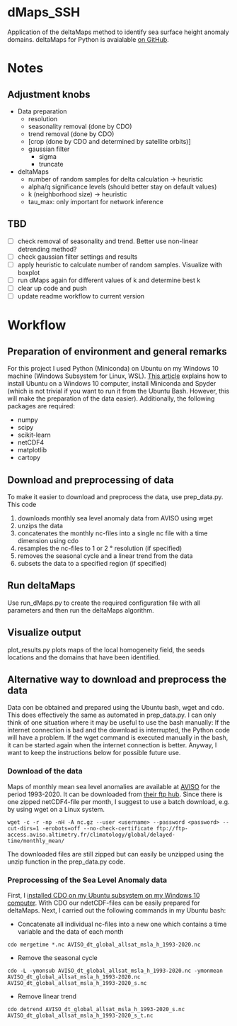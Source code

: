 # dMaps_SSH
Application of the deltaMaps method to identify sea surface height anomaly domains. deltaMaps for Python is avaialable [on GitHub](https://github.com/FabriFalasca/py-dMaps).

# Notes
## Adjustment knobs
- Data preparation
  - resolution
  - seasonality removal (done by CDO)
  - trend removal (done by CDO)
  - [crop (done by CDO and determined by satellite orbits)]
  - gaussian filter
    - sigma
    - truncate
- deltaMaps
  - number of random samples for delta calculation -> heuristic
  - alpha/q significance levels (should better stay on default values)
  - k (neighborhood size) -> heuristic
  - tau_max: only important for network inference

## TBD
- [ ] check removal of seasonality and trend. Better use non-linear detrending method?
- [ ] check gaussian filter settings and results
- [ ] apply heuristic to calculate number of random samples. Visualize with boxplot
- [ ] run dMaps again for different values of k and determine best k
- [ ] clear up code and push
- [ ] update readme workflow to current version

# Workflow
## Preparation of environment and general remarks
For this project I used Python (Miniconda) on Ubuntu on my Windows 10 machine (Windows Subsystem for Linux, WSL). [This article](https://medium.com/@macasaetjohn/setting-up-a-spyder-environment-with-wsl-bb83716a44f3) explains how to install Ubuntu on a Windows 10 computer, install Miniconda and Spyder (which is not trivial if you want to run it from the Ubuntu Bash. However, this will make the preparation of the data easier).
Additionally, the following packages are required:
- numpy
- scipy
- scikit-learn
- netCDF4
- matplotlib
- cartopy

## Download and preprocessing of data
To make it easier to download and preprocess the data, use prep_data.py. This code
1. downloads monthly sea level anomaly data from AVISO using wget
2. unzips the data
3. concatenates the monthly nc-files into a single nc file with a time dimension using cdo
4. resamples the nc-files to 1 or 2 ° resolution (if specified)
5. removes the seasonal cycle and a linear trend from the data
6. subsets the data to a specified region (if specified)

## Run deltaMaps
Use run_dMaps.py to create the required configuration file with all parameters and then run the deltaMaps algorithm.

## Visualize output
plot_results.py plots maps of the local homogeneity field, the seeds locations and the domains that have been identified.

## Alternative way to download and preprocess the data
Data con be obtained and prepared using the Ubuntu bash, wget and cdo. This does effectively the same as automated in prep_data.py. I can only think of one situation where it may be useful to use the bash manually: If the internet connection is bad and the download is interrupted, the Python code will have a problem. If the wget command is executed manually in the bash, it can be started again when the internet connection is better. Anyway, I want to keep the instructions below for possible future use.

### Download of the data
Maps of monthly mean sea level anomalies are available at [AVISO](https://www.aviso.altimetry.fr/en/data/products/sea-surface-height-products/global/gridded-sea-level-anomalies-mean-and-climatology.html) for the period 1993-2020. It can be downloaded from [their ftp hub](ftp://ftp-access.aviso.altimetry.fr/climatology/global/delayed-time/monthly_mean/). Since there is one zipped netCDF4-file per month, I suggest to use a batch download, e.g. by using wget on a Linux system.

```
wget -c -r -np -nH -A nc.gz --user <username> --password <password> --cut-dirs=1 -erobots=off --no-check-certificate ftp://ftp-access.aviso.altimetry.fr/climatology/global/delayed-time/monthly_mean/
```
The downloaded files are still zipped but can easily be unzipped using the unzip function in the prep_data.py code.

### Preprocessing of the Sea Level Anomaly data
First, I [installed CDO on my Ubuntu subsystem on my Windows 10 computer](https://code.mpimet.mpg.de/projects/cdo/wiki/Win32). With CDO our ndetCDF-files can be easily prepared for deltaMaps. Next, I carried out the following commands in my Ubuntu bash:

- Concatenate all individual nc-files into a new one which contains a time variable and the data of each month
```
cdo mergetime *.nc AVISO_dt_global_allsat_msla_h_1993-2020.nc
```
- Remove the seasonal cycle
```
cdo -L -ymonsub AVISO_dt_global_allsat_msla_h_1993-2020.nc -ymonmean AVISO_dt_global_allsat_msla_h_1993-2020.nc AVISO_dt_global_allsat_msla_h_1993-2020_s.nc
```
- Remove linear trend
```
cdo detrend AVISO_dt_global_allsat_msla_h_1993-2020_s.nc AVISO_dt_global_allsat_msla_h_1993-2020_s_t.nc
```
